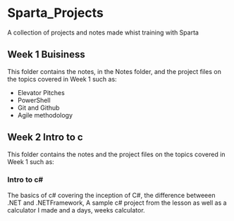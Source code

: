 # Sparta_Projects
A collection of projects and notes made whist training with Sparta

## **Week 1 Buisiness**
This folder contains the notes, in the Notes folder, and the project files on the topics covered in Week 1 such as:

- Elevator Pitches
- PowerShell
- Git and Github
- Agile methodology

## **Week 2 Intro to c**

This folder contains the notes and the project files on the topics covered in Week 1 such as:

### **Intro to c#**

The basics of c# covering the inception of C#, the difference betweeen .NET and .NETFramework, A sample c# project from the lesson as well as a calculator I made and a days, weeks calculator.
